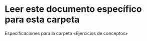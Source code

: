 # Leer este documento específico para esta carpeta
Especificaciones para la carpeta «Ejercicios de conceptos»

